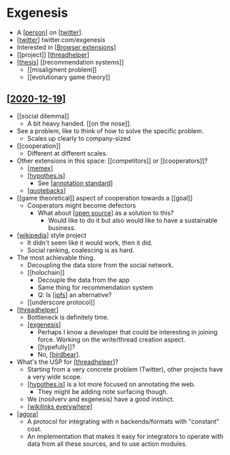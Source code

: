 # Exgenesis

- A [[person]] on [[twitter]].
- [[twitter]] twitter.com/exgenesis
- Interested in [[Browser extensions]]
- [[project]] [[threadhelper]]
- [[thesis]] [[recommendation systems]]
  - [[misaligment problem]]
  - [[evolutionary game theory]]

## [[2020-12-19]]
- [[social dilemma]]
  - A bit heavy handed. [[on the nose]].
- See a problem, like to think of how to solve the specific problem.
  - Scales up clearly to company-sized
- [[cooperation]]
  - Different at different scales.
- Other extensions in this space: [[competitors]] or [[cooperators]]?
  - [[memex]]
  - [[hypothes.is]]
    - See [[annotation standard]] 
  - [[quotebacks]]
- [[game theoretical]] aspect of cooperation towards a [[goal]]
  - Cooperators might become defectors
    - What about [[open source]] as a solution to this?
      - Would like to do it but also would like to have a sustainable business.
- [[wikipedia]] style project
  - It didn't seem like it would work, then it did.
  - Social ranking, coalescing is as hard.
- The most achievable thing.
  - Decoupling the data store from the social network.
  - [[holochain]]
    - Decouple the data from the app 
    - Same thing for recommendation system
    - Q: Is [[ipfs]] an alternative?
  - [[underscore protocol]]
- [[threadhelper]]
  - Bottleneck is definitely time.
  - [[exgenesis]]
    - Perhaps I know a developer that could be interesting in joining force. Working on the write/thread creation aspect.
    - [[typefully]]?
    - No, [[birdbear]].
- What's the USP for [[threadhelper]]?
  - Starting from a very concrete problem (Twitter), other projects have a very wide scope.
  - [[hypothes.is]] is a lot more focused on annotating the web.
    - They might be adding note surfacing though.  
  - We (nosilverv and exgenesis) have a good instinct.
  - [[wikilinks everywhere]]
- [[agora]]
  - A protocol for integrating with n backends/formats with "constant" cost.
  - An implementation that makes it easy for integrators to operate with data from all these sources, and to use action modules. 

[//begin]: # "Autogenerated link references for markdown compatibility"
[person]: person "Person"
[twitter]: twitter "Twitter"
[Browser extensions]: browser-extensions "Browser Extensions"
[threadhelper]: threadhelper "Threadhelper"
[thesis]: thesis "Thesis"
[2020-12-19]: journal/2020-12-19 "2020-12-19"
[memex]: memex "Memex"
[hypothes.is]: hypothes.is "hypothes.is"
[annotation standard]: annotation-standard "Annotation Standard"
[quotebacks]: quotebacks "Quotebacks"
[open source]: open-source "Open Source"
[wikipedia]: wikipedia "Wikipedia"
[ipfs]: ipfs "Ipfs"
[exgenesis]: exgenesis "Exgenesis"
[birdbear]: birdbear "Birdbear"
[wikilinks everywhere]: wikilinks-everywhere "Wikilinks Everywhere"
[agora]: agora "Agora"
[//end]: # "Autogenerated link references"
